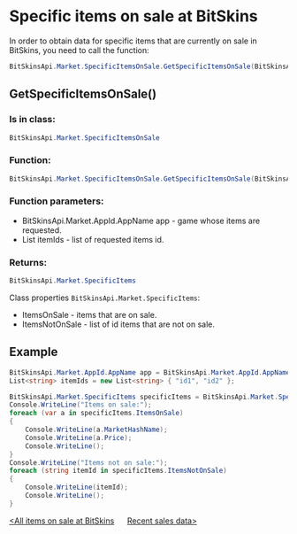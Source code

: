 ﻿# Specific items on sale at BitSkins

In order to obtain data for specific items that are currently on sale in BitSkins, you need to call the function:

```csharp
BitSkinsApi.Market.SpecificItemsOnSale.GetSpecificItemsOnSale(BitSkinsApi.Market.AppId.AppName app, List<string> itemIds);
```

## GetSpecificItemsOnSale()

### Is in class:

```csharp
BitSkinsApi.Market.SpecificItemsOnSale
```

### Function:

```csharp
BitSkinsApi.Market.SpecificItemsOnSale.GetSpecificItemsOnSale(BitSkinsApi.Market.AppId.AppName app, List<string> itemIds);
```

### Function parameters:

* BitSkinsApi.Market.AppId.AppName app - game whose items are requested.
* List<string> itemIds - list of requested items id.

### Returns:

```csharp
BitSkinsApi.Market.SpecificItems
```

Class properties ```BitSkinsApi.Market.SpecificItems```:
* ItemsOnSale - items that are on sale.
* ItemsNotOnSale - list of id items that are not on sale.

## Example

```csharp
BitSkinsApi.Market.AppId.AppName app = BitSkinsApi.Market.AppId.AppName.CounterStrikGlobalOffensive;
List<string> itemIds = new List<string> { "id1", "id2" };

BitSkinsApi.Market.SpecificItems specificItems = BitSkinsApi.Market.SpecificItemsOnSale.GetSpecificItemsOnSale(app, itemIds);
Console.WriteLine("Items on sale:");
foreach (var a in specificItems.ItemsOnSale)
{
    Console.WriteLine(a.MarketHashName);
    Console.WriteLine(a.Price);
    Console.WriteLine();
}
Console.WriteLine("Items not on sale:");
foreach (string itemId in specificItems.ItemsNotOnSale)
{
    Console.WriteLine(itemId);
    Console.WriteLine();
}
```

[<All items on sale at BitSkins](https://github.com/Captious99/BitSkinsApi/blob/master/docs/eng/market/inventory_on_sale.md) &nbsp;&nbsp;&nbsp;&nbsp; [Recent sales data>](https://github.com/Captious99/BitSkinsApi/blob/master/docs/eng/market/recent_sale.md)